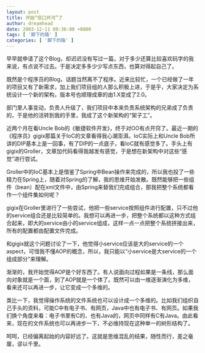 ```yaml
---
layout: post
title: 开始“信口开河”了
author: dreamhead
date: 2003-12-11 08:36:00 +0800
tags: [ '脚下的路' ]
categories: [ '脚下的路' ]
---
```


早早就申请了这个Blog，却迟迟没有写过一篇，对于多少还算比较喜欢码字的我来说，有点说不过去。于是决定多多少少写点东西，也算对得起自己了。

既然是个程序员的Blog，话题当然离不了程序。近来比较忙，一个已经做了一年的项目又有了新需求，加上我们项目组的人那么积极上进，于是乎，大家决定为系统设计一个新的架构，版本号也顺理成章的由1.X变成了2.0。

部门里人事变动，负责人升级了，我们项目中本来负责系统架构的兄弟成了负责的，于是他的活转到我的手里，我成了这个新架构的“架子工”。

近两个月在看Uncle Bob的《敏捷软件开发》，终于对OO有点开窍了。最近一期的《程序员》gigix那篇关于IoC的文章看得我心潮澎湃。IoC实际上和Uncle Bob所讲的DIP基本上是一回事，有了DIP的一点底子，看IoC就有感觉多了。手头上有gigix的Groller，文章加代码看得我越发有感觉，于是想在新架构中对这些“感觉”进行尝试。

Groller中的IoC基本上是借鉴了Spring中Bean操作来完成的，所以我也投了一些精力在Spring上，随着对Spring的了解，我的思维开始发散。既然能够把一些组件（bean）配在xml文件中，由Spring来替我们完成组合，那我把整个系统都看作一个组件集如何呢？

gigix在Groller里进行了一些尝试，他把一些service按照组件进行配置，只不过他的service组合还是比较简单的。我想可以再进一步，把整个系统都以这种方式组合起来，即大的service由小的service组成，这样一点一点把整个系统拼接出来，所有的配置都由配置文件完成。

和gigix就这个问题讨论了一下，他觉得小service应该是大的service的一个aspect，可惜我不懂AOP的概念，所以，我只能以“小service是大service的一个组成部分”来理解。

渐渐的，我开始觉得AOP是个好东西了。有人说面向过程如果是一条线，那么面向对象就是一个面，到了AOP就是一个体了。既然可以由一维逐渐演化为多维，看来还可以再进一步，让它变成一个多维的。

类比一下，我觉得操作系统的文件系统也可以设计成一个多维的。比如我们组织自己手头的资料，可能C中有电子书、有网页，Java中也有电子书、有网页。如果我们换个角度来看：电子书里有C的、也有Java的，网页中同样有C有Java。由此看来，现在的文件系统也可以再进步一下，不必维持现在这种单一的树形结构了。

呵呵，已经偏离起始的内容好远了。这就是思维混乱的结果，随性而行，差之毫厘，谬以千里。


